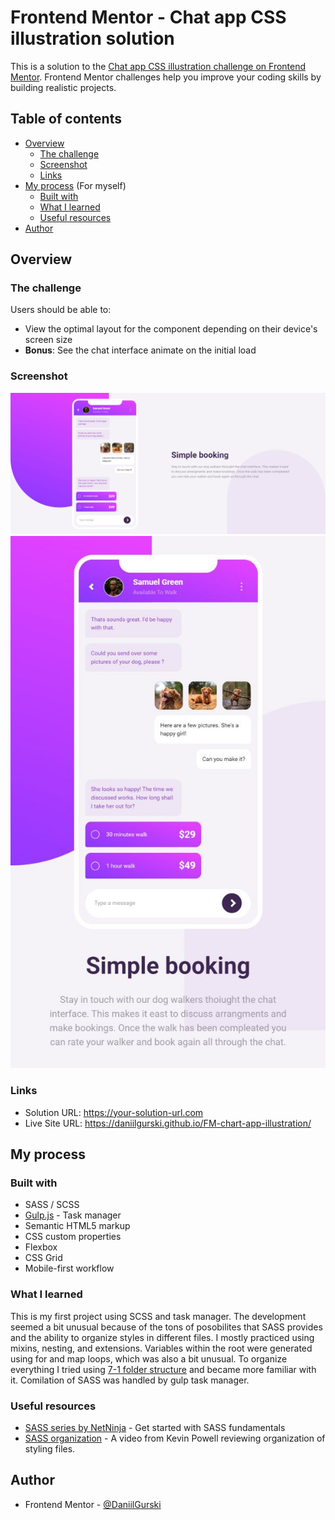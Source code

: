 # Frontend Mentor - Chat app CSS illustration solution

This is a solution to the [Chat app CSS illustration challenge on Frontend Mentor](https://www.frontendmentor.io/challenges/chat-app-css-illustration-O5auMkFqY). Frontend Mentor challenges help you improve your coding skills by building realistic projects. 

## Table of contents

- [Overview](#overview)
  - [The challenge](#the-challenge)
  - [Screenshot](#screenshot)
  - [Links](#links)
- [My process](#my-process) (For myself)
  - [Built with](#built-with)
  - [What I learned](#what-i-learned)
  - [Useful resources](#useful-resources)
- [Author](#author)


## Overview

### The challenge

Users should be able to:

- View the optimal layout for the component depending on their device's screen size
- **Bonus**: See the chat interface animate on the initial load


### Screenshot
![](./screenshots/desktop.jpg)
![](./screenshots/mobile.jpg)


### Links

- Solution URL: https://your-solution-url.com
- Live Site URL: https://daniilgurski.github.io/FM-chart-app-illustration/

## My process

### Built with

- SASS / SCSS
- [Gulp.js](https://gulpjs.com/) - Task manager
- Semantic HTML5 markup
- CSS custom properties
- Flexbox
- CSS Grid
- Mobile-first workflow


### What I learned
This is my first project using SCSS and task manager. The development seemed a bit unusual because of the tons of posobilites that SASS provides and the ability to organize styles in different files. I mostly practiced using mixins, nesting, and extensions. Variables within the root were generated using for and map loops, which was also a bit unusual. To organize everything I tried using [7-1 folder structure](https://gist.github.com/rveitch/84cea9650092119527bc) and became more familiar with it. Comilation of SASS was handled by gulp task manager.


### Useful resources
- [SASS series by NetNinja](https://www.youtube.com/watch?v=xPuYbmmPdEM&list=PL4cUxeGkcC9hk02lFb6EkdXF2DYGl4Gg4&pp=iAQB) - Get started with SASS fundamentals
- [SASS organization](https://youtu.be/9Ld-aOKsEDk?feature=shared) - A video from Kevin Powell reviewing organization of styling files.

## Author

- Frontend Mentor - [@DaniilGurski](https://www.frontendmentor.io/profile/DaniilGurski)
